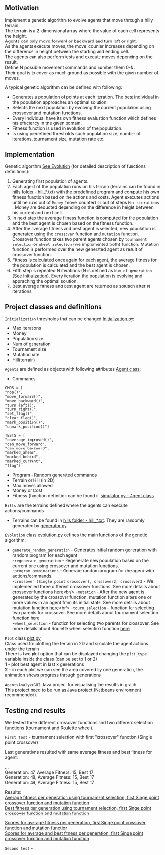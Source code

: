 ## Motivation

Implement a genetic algorithm to evolve agents that move through a hilly terrain. <br/>
The terrain is a 2-dimensional array where the value of each cell represents the height.<br/>
Agents can only move forward or backward and turn left or right.<br/>
As the agents execute moves, the move_counter increases depending on the difference in height between the starting and ending cell.<br/>
The agents can also perform tests and execute moves depending on the result.<br/>
Define N possible movement commands and number them 0-N.<br/>
Their goal is to cover as much ground as possible with the given number of moves.<br/>

A typical genetic algorithm can be defined with following:

- Generates a population of points at each iteration. The best individual in the population approaches an optimal solution.<br/>
- Selects the next population by evolving the current population using crossover and mutation functions.<br/>
- Every individual have its own fitness evaluation function which defines his efficiency in the given domain.<br/>
- Fitness function is used in evolution of the population.<br/>
- Is using predefined thresholds such population size, number of iterations, tournament size, mutation rate etc.<br/>

## Implementation

Genetic algorithm [See Evolution](#project-classes-and-definitions) (for detailed description of functions definitions): <br/>
1. Generating first population of agents. <br/>
2. Each agent of the population runs on his terrain (terrains can be found in [hills folder - hill_*.txt](hill/hills)) with the predefined program and compute his own fitness function based on the actions and costs.
Agent executes actions until he runs out of `Money` (move_counter) or out of steps `Max iterations` . Money are deducted depending on the difference in height between his current and next cell.<br/>
3. In next step the average fitness function is computed for the population and the best agent is chosen based on the fitness function. <br/>
4. After the average fitness and best agent is selected, new population is generated using the `crossover` function and `mutation` function.
Crossover function takes two parent agents chosen by `tournament selection` or `wheel selection` (we implemented both) function. Mutation function is performed over the new generated agent as result of crossover function.<br/>
5. Fitness is calculated once again for each agent, the average fitness for the population is calculated and the best agent is chosen.<br/>
6. Fifth step is repeated N iterations (N is defined as `Num of generation` ([See Initialization](#project-classes-and-definitions)). Every iteration the population is evolving and appraching the optimal solution.
7. Best average fitness and best agent are returned as solution after N iterations

## Project classes and definitions

`Initialization` thresholds that can be changed [Initialization.py](hill/initialization.py):<br/>
- Max iterations<br/>
- Money<br/>
- Population size<br/>
- Num of generation<br/>
- Tournament size<br/>
- Mutation rate<br/>
- Hill(terrain)<br/>

`Agents` are defined as objects with following attributes [Agent class](hill/simulator.py):
- Commands 
```
CMDS = [
"nop()",
"move_forward()",
"move_backward()",
"turn_left()",
"turn_right()",
"set_flag()",
"clear_flag()",
"mark_position()",
"unmark_position()"]
```
```
TESTS = [
"coverage_improved()",
"can_move_forward",
"can_move_backward",
"marked_ahead",
"marked_behind",
"marked_current",
"flag"]
```
- Program - Random generated commands
- Terrain or Hill (in 2D)
- Max moves allowed
- Money or Cost
- Fitness (function definition can be found in [simulator.py - Agent class](hill/simulator.py)

`Hills` are the terrains defined where the agents can execute actions/commands
- Terrains can be found in [hills folder - hill_*.txt](hill/hills). They are randomly generated by [generator.py](hill/generator.py).

`Evolution` class [evolution.py](hill/evolution.py) defines the main functions of the genetic algorithm:

- `generate_random_generation` - Generates initial random generation with random program for each agent <br/>
-`regenerate_generation` - Regenerate new population based on the current one using crossover and mutation functions. <br/>
-`program_combinations` - Generate random program for the agent with actions/commands. <br/>
-`crossover (Single point crossover), crossover2, crossover3` - We implemented three different crossover functions. See more details about crossover functions [here](https://en.wikipedia.org/wiki/Crossover_(genetic_algorithm))<br/>
-`mutation` - After the new agent is generated by the crossover function, mutation function alters one or more values in an agent from its initial state. See more details about mutation function [here](https://en.wikipedia.org/wiki/Mutation_(genetic_algorithm))<br/>
-`tourn_selection`  - function for selecting two parents for crossover. See more details about tournament selection function [here](https://en.wikipedia.org/wiki/Tournament_selection)<br/>
-`wheel_selection` - function for selecting two parents for crossover. See more details about Roulette wheel selection function [here](http://www.edc.ncl.ac.uk/highlight/rhjanuary2007g02.php)<br/>

`Plot` class [plot.py](hill/plot.py) <br/>
Class used for plotting the terrain in 2D and simulate the agent actions under the terrain<br/>
There is two plot option that can be displayed changing the `plot_type` variable inside the class (can be set to 1 or 2)<br/>
**1** - plot best agent in last x generations<br/>
**2** - in each plot we can see the area covered by one generation, the animation shows progress through generations<br/>

`AgentsAnalyzeGUI` Java project for visualising the results in graph<br/>
This project need to be run as Java project (Netbeans environment recommended).

## Testing and results

We tested three different crossover functions and two different selection functions (tournament and Roulette wheel).

`First test` - tournament selection with first "crossover" function (Single point crossover)

Last generations resulted with same average fitness and best fitness for agent:

...<br/>
Generation: 47, Average Fitness: 15, Best 17<br/>
Generation: 48, Average Fitness: 15, Best 17<br/>
Generation: 49, Average Fitness: 15, Best 17<br/>

Results: <br/>
[Average fitness per generation using tournament selection, first Singe point crossover function and mutation function](hill/tests/TournamentCrossover1AverageFitnessPerPopulation.JPG) <br/>
[Best fitness per generation using tournament selection, first Singe point crossover function and mutation function](hill/tests/TournamentCrossover1BestFitnessPerPopulation.JPG) <br/>

[Scores for average fitness per generation, first Singe point crossover function and mutation function](https://plot.ly/~OliveraPerunkovska/4/scores-for-average-fitness-per-generation/) <br/>
[Scores for average and best fitness per generation, first Singe point crossover function and mutation function](https://plot.ly/~OliveraPerunkovska/0/scores-for-average-and-best-fitness-per-generation/) <br/>

`Second test` - 